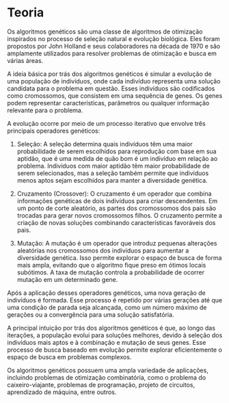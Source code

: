 # Teoria

Os algoritmos genéticos são uma classe de algoritmos de otimização inspirados no processo de seleção natural e evolução biológica. Eles foram propostos por John Holland e seus colaboradores na década de 1970 e são amplamente utilizados para resolver problemas de otimização e busca em várias áreas.


A ideia básica por trás dos algoritmos genéticos é simular a evolução de uma população de indivíduos, onde cada indivíduo representa uma solução candidata para o problema em questão. Esses indivíduos são codificados como cromossomos, que consistem em uma sequência de genes. Os genes podem representar características, parâmetros ou qualquer informação relevante para o problema.

A evolução ocorre por meio de um processo iterativo que envolve três principais operadores genéticos:

1. Seleção: A seleção determina quais indivíduos têm uma maior probabilidade de serem escolhidos para reprodução com base em sua aptidão, que é uma medida de quão bom é um indivíduo em relação ao problema. Indivíduos com maior aptidão têm maior probabilidade de serem selecionados, mas a seleção também permite que indivíduos menos aptos sejam escolhidos para manter a diversidade genética.

2. Cruzamento (Crossover): O cruzamento é um operador que combina informações genéticas de dois indivíduos para criar descendentes. Em um ponto de corte aleatório, as partes dos cromossomos dos pais são trocadas para gerar novos cromossomos filhos. O cruzamento permite a criação de novas soluções combinando características favoráveis ​​dos pais.

3. Mutação: A mutação é um operador que introduz pequenas alterações aleatórias nos cromossomos dos indivíduos para aumentar a diversidade genética. Isso permite explorar o espaço de busca de forma mais ampla, evitando que o algoritmo fique preso em ótimos locais subótimos. A taxa de mutação controla a probabilidade de ocorrer mutação em um determinado gene.

Após a aplicação desses operadores genéticos, uma nova geração de indivíduos é formada. Esse processo é repetido por várias gerações até que uma condição de parada seja alcançada, como um número máximo de gerações ou a convergência para uma solução satisfatória.

A principal intuição por trás dos algoritmos genéticos é que, ao longo das iterações, a população evolui para soluções melhores, devido à seleção dos indivíduos mais aptos e à combinação e mutação de seus genes. Esse processo de busca baseado em evolução permite explorar eficientemente o espaço de busca em problemas complexos.

Os algoritmos genéticos possuem uma ampla variedade de aplicações, incluindo problemas de otimização combinatória, como o problema do caixeiro-viajante, problemas de programação, projeto de circuitos, aprendizado de máquina, entre outros.